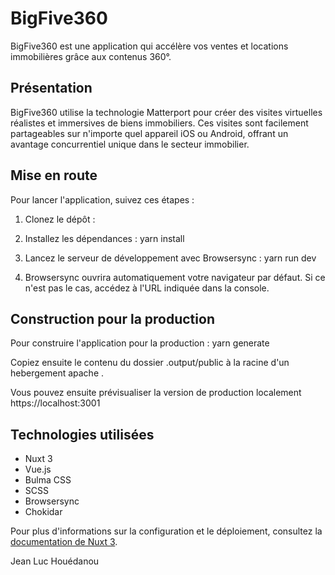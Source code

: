# BigFive360

BigFive360 est une application qui accélère vos ventes et locations immobilières grâce aux contenus 360°.

## Présentation

BigFive360 utilise la technologie Matterport pour créer des visites virtuelles réalistes et immersives de biens immobiliers. Ces visites sont facilement partageables sur n'importe quel appareil iOS ou Android, offrant un avantage concurrentiel unique dans le secteur immobilier.

## Mise en route

Pour lancer l'application, suivez ces étapes :

1. Clonez le dépôt :
2. Installez les dépendances : yarn install
3. Lancez le serveur de développement avec Browsersync : yarn run dev

4. Browsersync ouvrira automatiquement votre navigateur par défaut. Si ce n'est pas le cas, accédez à l'URL indiquée dans la console.

## Construction pour la production

Pour construire l'application pour la production : yarn generate

Copiez ensuite le contenu du dossier .output/public à la racine d'un hebergement apache .

Vous pouvez ensuite prévisualiser la version de production localement https://localhost:3001

## Technologies utilisées

- Nuxt 3
- Vue.js
- Bulma CSS
- SCSS
- Browsersync
- Chokidar

Pour plus d'informations sur la configuration et le déploiement, consultez la [documentation de Nuxt 3](https://nuxt.com/docs/getting-started/introduction).

Jean Luc Houédanou
